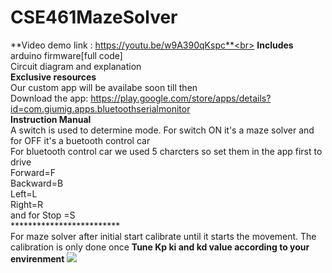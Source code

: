 # CSE461MazeSolver<br>
**Video demo link : https://youtu.be/w9A390qKspc**<br>
**Includes**<br>
arduino firmware[full code]<br> 
Circuit diagram and explanation<br>
**Exclusive resources**<br>
Our custom app will be availabe soon till then <br>
Download the app: https://play.google.com/store/apps/details?id=com.giumig.apps.bluetoothserialmonitor <br> 
**Instruction Manual** <br>
A switch is used to determine mode. For switch ON it's a maze solver and for OFF it's a buetooth control car<br> 
For bluetooth control car we used 5 charcters so set them in the app first to drive<br> 
Forward=F<br> 
Backward=B<br> 
Left=L<br> 
Right=R<br> 
and for Stop =S <br> 
*************************<br>
For maze solver after initial start calibrate until it starts the movement. The calibration is only done once 
**Tune Kp ki and kd value according to your envirenment**
![](DSC_0194.JPG)
